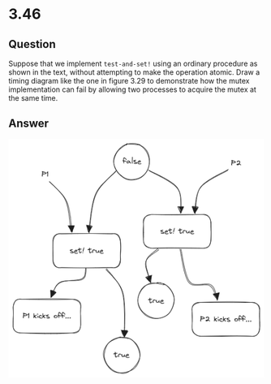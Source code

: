 # 3.46

## Question

Suppose that we implement `test-and-set!` using an ordinary procedure as shown in the text, without attempting to make the operation atomic. Draw a timing diagram like the one in figure 3.29 to demonstrate how the mutex implementation can fail by allowing two processes to acquire the mutex at the same time.

## Answer

![3.46.png](3.46.png)
